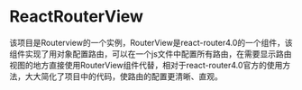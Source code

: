 # ReactRouterView
该项目是Routerview的一个实例，RouterView是react-router4.0的一个组件，该组件实现了用对象配置路由，可以在一个js文件中配置所有路由，在需要显示路由视图的地方直接使用RouterView组件代替，相对于react-router4.0官方的使用方法，大大简化了项目中的代码，使路由的配置更清晰、直观。

